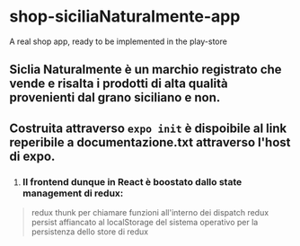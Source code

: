 # shop-siciliaNaturalmente-app
A real shop app, ready to be implemented in the play-store

## Siclia Naturalmente è un marchio registrato che vende e risalta i prodotti di alta qualità provenienti dal grano siciliano e non. 
Costruita attraverso ```expo init``` è dispoibile al link reperibile a documentazione.txt attraverso l'host di expo.
-
1. ### Il frontend dunque in React è boostato dallo state management di redux:
> redux thunk per chiamare funzioni all'interno dei dispatch
> redux persist affiancato al localStorage del sistema operativo per la persistenza dello store di redux
